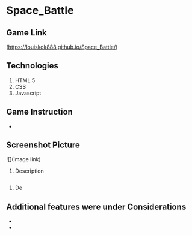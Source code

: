 # Space_Battle

## Game Link
(https://louiskok888.github.io/Space_Battle/)

## Technologies
1. HTML 5
1. CSS
1. Javascript

## Game Instruction
- 

## Screenshot Picture
![](image link)
1. Description

![]()
1. De

## Additional features were under Considerations
-
-
